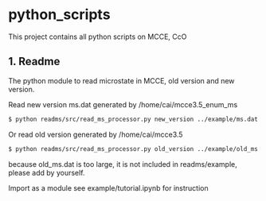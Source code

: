 # python_scripts
This project contains all python scripts on MCCE, CcO

## 1. Readme
The python module to read microstate in MCCE, old version and new version.

Read new version ms.dat generated by /home/cai/mcce3.5_enum_ms
```bash
$ python readms/src/read_ms_processor.py new_version ../example/ms.dat
```
Or read old version generated by /home/cai/mcce3.5
```bash
$ python readms/src/read_ms_processor.py old_version ../example/old_ms.dat
```
because old_ms.dat is too large, it is not included in readms/example, please add by yourself.

Import as a module
see example/tutorial.ipynb for instruction
